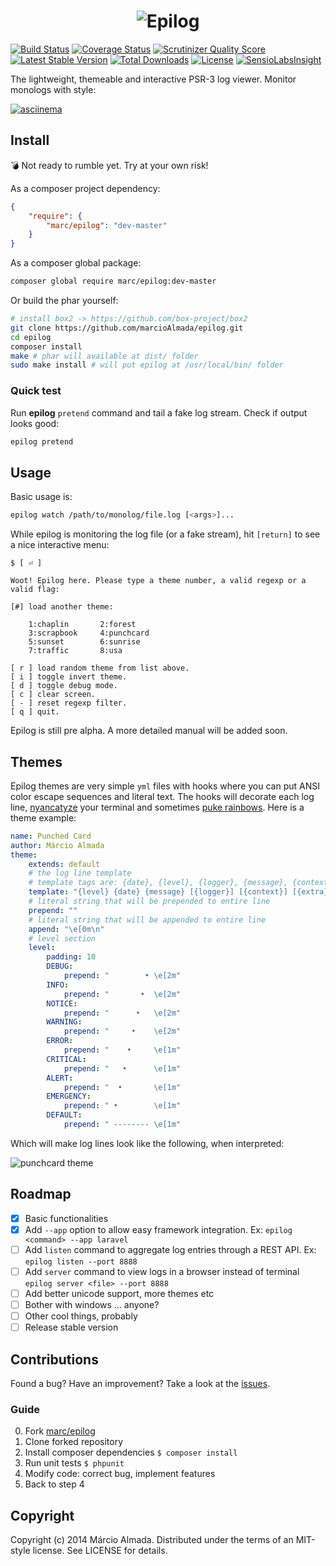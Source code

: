 <h1 align="center">
  <img alt="Epilog" align="center" src="https://dl.dropboxusercontent.com/u/49549530/epilog/epilog-logo.png">
</h1>

[![Build Status][t-badge]][t-link]
[![Coverage Status][c-badge]][c-link]
[![Scrutinizer Quality Score][s-badge]][s-link]
[![Latest Stable Version][v-badge]][p-link]
[![Total Downloads][d-badge]][p-link]
[![License][l-badge]][p-link]
[![SensioLabsInsight][sl-badge]][sl-link]

The lightweight, themeable and interactive PSR-3 log viewer. Monitor monologs with style:

[![asciinema](https://dl.dropboxusercontent.com/u/49549530/epilog/asciinema.png)](https://asciinema.org/a/12309?autoplay=true&speed=1.5)

## Install

:bomb: Not ready to rumble yet. Try at your own risk!

As a composer project dependency:

```json
{
    "require": {
        "marc/epilog": "dev-master"
    }
}
```

As a composer global package:

```bash
composer global require marc/epilog:dev-master
```

Or build the phar yourself:

```bash
# install box2 -> https://github.com/box-project/box2
git clone https://github.com/marcioAlmada/epilog.git
cd epilog
composer install
make # phar will available at dist/ folder
sudo make install # will put epilog at /usr/local/bin/ folder
```

### Quick test

Run **epilog** `pretend` command and tail a fake log stream. Check if output looks good:

```bash
epilog pretend
```

## Usage

Basic usage is:

```bash
epilog watch /path/to/monolog/file.log [<args>]...
```

While epilog is monitoring the log file (or a fake stream), hit `[return]` to see a nice interactive menu:

```
$ [ ⏎ ]

Woot! Epilog here. Please type a theme number, a valid regexp or a valid flag:

[#] load another theme:

    1:chaplin       2:forest
    3:scrapbook     4:punchcard
    5:sunset        6:sunrise
    7:traffic       8:usa

[ r ] load random theme from list above.
[ i ] toggle invert theme.
[ d ] toggle debug mode.
[ c ] clear screen.
[ - ] reset regexp filter.
[ q ] quit.
```

Epilog is still pre alpha. A more detailed manual will be added soon.

## Themes

Epilog themes are very simple `yml` files with hooks where you can put ANSI color escape sequences and literal text.
The hooks will decorate each log line, [nyancatyze](http://youtu.be/QH2-TGUlwu4) your terminal
and sometimes [puke rainbows](http://youtu.be/-Cec2iAgW1Q). Here is a theme example:

```yaml
name: Punched Card
author: Márcio Almada
theme:
    extends: default
    # the log line template
    # template tags are: {date}, {level}, {logger}, {message}, {context}, {extra}
    template: "{level} {date} {message} [{logger}] [{context}] [{extra}]"
    # literal string that will be prepended to entire line
    prepend: ""
    # literal string that will be appended to entire line
    append: "\e[0m\n"
    # level section
    level:
        padding: 10
        DEBUG:
            prepend: "        • \e[2m"
        INFO:
            prepend: "       •  \e[2m"
        NOTICE:
            prepend: "      •   \e[2m"
        WARNING:
            prepend: "     •    \e[2m"
        ERROR:
            prepend: "    •     \e[1m"
        CRITICAL:
            prepend: "   •      \e[1m"
        ALERT:
            prepend: "  •       \e[1m"
        EMERGENCY:
            prepend: " •        \e[1m"
        DEFAULT:
            prepend: " -------- \e[1m"
```

Which will make log lines look like the following, when interpreted:

![punchcard theme](https://dl.dropboxusercontent.com/u/49549530/epilog/punchcard.png)

## Roadmap

- [x] Basic functionalities
- [x] Add `--app` option to allow easy framework integration. Ex: `epilog <command> --app laravel`
- [ ] Add `listen` command to aggregate log entries through a REST API. Ex: `epilog listen --port 8888`
- [ ] Add `server` command to view logs in a browser instead of terminal `epilog server <file> --port 8888`
- [ ] Add better unicode support, more themes etc
- [ ] Bother with windows ... anyone?
- [ ] Other cool things, probably
- [ ] Release stable version

## Contributions

Found a bug? Have an improvement? Take a look at the [issues](https://github.com/marcioAlmada/epilog/issues).

### Guide
 
0. Fork [marc/epilog](https://github.com/marcioAlmada/epilog/fork)
0. Clone forked repository
0. Install composer dependencies `$ composer install`
0. Run unit tests `$ phpunit`
0. Modify code: correct bug, implement features
0. Back to step 4

## Copyright

Copyright (c) 2014 Márcio Almada. Distributed under the terms of an MIT-style license.
See LICENSE for details.

[t-link]: https://travis-ci.org/marcioAlmada/epilog "Travis Build"
[c-link]: https://coveralls.io/r/marcioAlmada/epilog?branch=master "Code Coverage"
[s-link]: https://scrutinizer-ci.com/g/marcioAlmada/epilog/?branch=master "Code Quality"
[p-link]: https://packagist.org/packages/marc/epilog "Packagist"
[sl-link]: https://insight.sensiolabs.com/projects/02d1fd01-8a70-4fe4-a550-381a3c0e33f3 "Sensiolabs Insight"

[t-badge]: https://travis-ci.org/marcioAlmada/epilog.png?branch=master
[c-badge]: https://coveralls.io/repos/marcioAlmada/epilog/badge.png?branch=master
[s-badge]: https://scrutinizer-ci.com/g/marcioAlmada/epilog/badges/quality-score.png?b=master
[v-badge]: https://poser.pugx.org/marc/epilog/v/stable.png
[d-badge]: https://poser.pugx.org/marc/epilog/downloads.png
[l-badge]: https://poser.pugx.org/marc/epilog/license.png
[sl-badge]: https://insight.sensiolabs.com/projects/02d1fd01-8a70-4fe4-a550-381a3c0e33f3/mini.png
